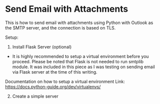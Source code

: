 # Send Email with Attachments

This is how to send email with attachments using Python with Outlook as the SMTP server, and the connection is based on TLS.

Setup:

1. Install Flask Server (optional)

- It is highly recommended to setup a virtual environment before you proceed. Please be noted that Flask is not needed to run smtplib module. It was included in this piece as I was testing on sending email via Flask server at the time of this writing.

Documentation on how to setup a virtual environment
Link: https://docs.python-guide.org/dev/virtualenvs/

2. Create a simple server

